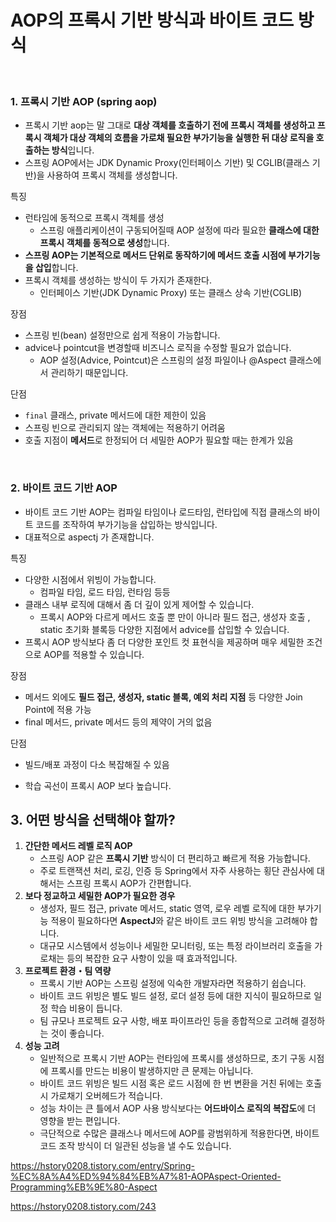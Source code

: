 # AOP의 프록시 기반 방식과 바이트 코드 방식

<br>

### 1. 프록시 기반 AOP (spring aop)

- 프록시 기반 aop는 말 그대로 **대상 객체를 호출하기 전에 프록시 객체를 생성하고 프록시 객체가 대상 객체의 흐름을 가로채 필요한 부가기능을 실행한 뒤 대상 로직을 호출하는 방식**입니다.
- 스프링 AOP에서는 JDK Dynamic Proxy(인터페이스 기반) 및 CGLIB(클래스 기반)을 사용하여 프록시 객체를 생성합니다.



특징

- 런타임에 동적으로 프록시 객체를 생성
  - 스프링 애플리케이션이 구동되어질때 AOP 설정에 따라 필요한 **클래스에 대한 프록시 객체를 동적으로 생성**합니다.
- **스프링 AOP는 기본적으로 메서드 단위로 동작하기에 메서드 호출 시점에 부가기능을 삽입**합니다.
- 프록시 객체를 생성하는 방식이 두 가지가 존재한다.
  - 인터페이스 기반(JDK Dynamic Proxy) 또는 클래스 상속 기반(CGLIB)



장점

- 스프링 빈(bean) 설정만으로 쉽게 적용이 가능합니다.
- advice나 pointcut을 변경할때 비즈니스 로직을 수정할 필요가 없습니다.
  - AOP 설정(Advice, Pointcut)은  스프링의 설정 파일이나 @Aspect 클래스에서 관리하기 때문입니다.



단점

- `final` 클래스, private 메서드에 대한 제한이 있음
- 스프링 빈으로 관리되지 않는 객체에는 적용하기 어려움
- 호출 지점이 **메서드**로 한정되어 더 세밀한 AOP가 필요할 때는 한계가 있음

<br>

### 2. 바이트 코드 기반 AOP

- 바이트 코드 기반 AOP는 컴파일 타임이나 로드타임, 런타입에 직접 클래스의 바이트 코드를 조작하여 부가기능을 삽입하는 방식입니다.
- 대표적으로 aspectj 가 존재합니다.

특징

- 다양한 시점에서 위빙이 가능합니다.
  - 컴파일 타임, 로드 타임, 런타임 등등
- 클래스 내부 로직에 대해서 좀 더 깊이 있게 제어할 수 있습니다.
  - 프록시 AOP와 다르게 메서드 호출 뿐 만이 아니라 필드 접근, 생성자 호출 , static 초기화 블록등 다양한 지점에서 advice를 삽입할 수 있습니다.
- 프록시 AOP 방식보다 좀 더 다양한 포인트 컷 표현식을 제공하며 매우 세밀한 조건으로 AOP를 적용할 수 있습니다.

장점

- 메서드 외에도 **필드 접근, 생성자, static 블록, 예외 처리 지점** 등 다양한 Join Point에 적용 가능
- final 메서드, private 메서드 등의 제약이 거의 없음



단점

- 빌드/배포 과정이 다소 복잡해질 수 있음

- 학습 곡선이 프록시 AOP 보다 높습니다.

  

## 3. 어떤 방식을 선택해야 할까?

1. **간단한 메서드 레벨 로직 AOP**
   - 스프링 AOP 같은 **프록시 기반** 방식이 더 편리하고 빠르게 적용 가능합니다.
   - 주로 트랜잭션 처리, 로깅, 인증 등 Spring에서 자주 사용하는 횡단 관심사에 대해서는 스프링 프록시 AOP가 간편합니다.
2. **보다 정교하고 세밀한 AOP가 필요한 경우**
   - 생성자, 필드 접근, private 메서드, static 영역, 로우 레벨 로직에 대한 부가기능 적용이 필요하다면 **AspectJ**와 같은 바이트 코드 위빙 방식을 고려해야 합니다.
   - 대규모 시스템에서 성능이나 세밀한 모니터링, 또는 특정 라이브러리 호출을 가로채는 등의 복잡한 요구 사항이 있을 때 효과적입니다.
3. **프로젝트 환경・팀 역량**
   - 프록시 기반 AOP는 스프링 설정에 익숙한 개발자라면 적용하기 쉽습니다.
   - 바이트 코드 위빙은 별도 빌드 설정, 로더 설정 등에 대한 지식이 필요하므로 일정 학습 비용이 듭니다.
   - 팀 규모나 프로젝트 요구 사항, 배포 파이프라인 등을 종합적으로 고려해 결정하는 것이 좋습니다.
4. **성능 고려**
   - 일반적으로 프록시 기반 AOP는 런타임에 프록시를 생성하므로, 초기 구동 시점에 프록시를 만드는 비용이 발생하지만 큰 문제는 아닙니다.
   - 바이트 코드 위빙은 빌드 시점 혹은 로드 시점에 한 번 변환을 거친 뒤에는 호출 시 가로채기 오버헤드가 적습니다.
   - 성능 차이는 큰 틀에서 AOP 사용 방식보다는 **어드바이스 로직의 복잡도**에 더 영향을 받는 편입니다.
   - 극단적으로 수많은 클래스나 메서드에 AOP를 광범위하게 적용한다면, 바이트 코드 조작 방식이 더 일관된 성능을 낼 수도 있습니다.









https://hstory0208.tistory.com/entry/Spring-%EC%8A%A4%ED%94%84%EB%A7%81-AOPAspect-Oriented-Programming%EB%9E%80-Aspect



https://hstory0208.tistory.com/243

















